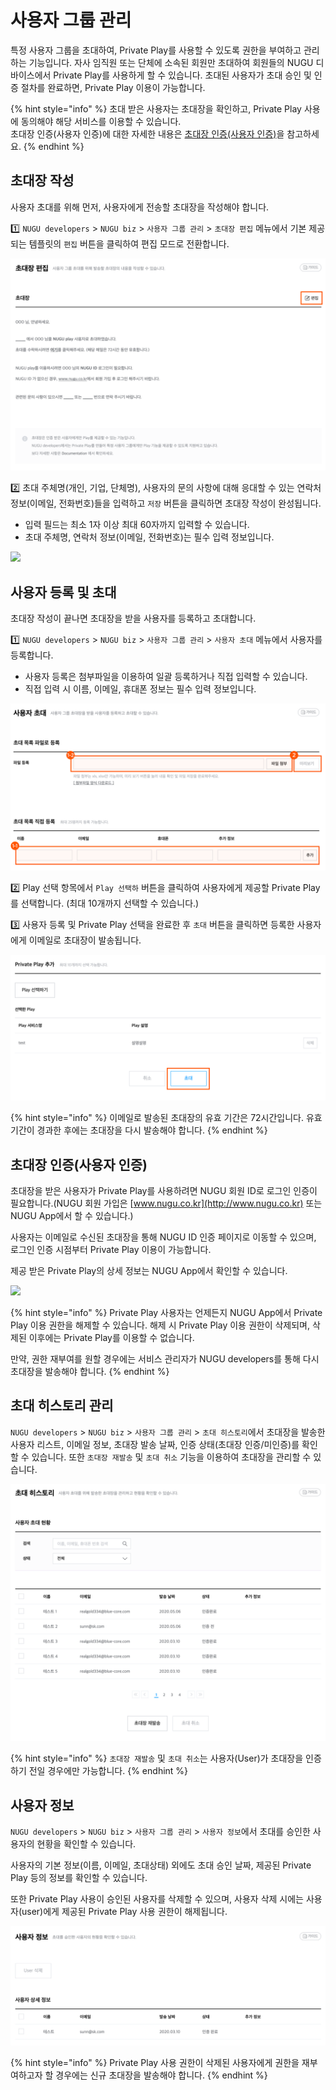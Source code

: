 # 사용자 그룹 관리

특정 사용자 그룹을 초대하여, Private Play를 사용할 수 있도록 권한을 부여하고 관리하는 기능입니다. 자사 임직원 또는 단체에 소속된 회원만 초대하여 회원들의 NUGU 디바이스에서 Private Play를 사용하게 할 수 있습니다. 초대된 사용자가 초대 승인 및 인증 절차를 완료하면, Private Play 이용이 가능합니다.

{% hint style="info" %}
초대 받은 사용자는 초대장을 확인하고, Private Play 사용에 동의해야 해당 서비스를 이용할 수 있습니다.  
초대장 인증\(사용자 인증\)에 대한 자세한 내용은 [초대장 인증\(사용자 인증\)](manage-enrolled-user.md#user-verification)을 참고하세요.
{% endhint %}

## 초대장 작성 <a id="create-an-invitation"></a>

사용자 초대를 위해 먼저, 사용자에게 전송할 초대장을 작성해야 합니다.

1️⃣ `NUGU developers` &gt; `NUGU biz` &gt; `사용자 그룹 관리` &gt; `초대장 편집` 메뉴에서 기본 제공되는 템플릿의 `편집` 버튼을 클릭하여 편집 모드로 전환합니다.

![](../../.gitbook/assets/ch6_631_c01-1__2.png)

2️⃣ 초대 주체명\(개인, 기업, 단체명\), 사용자의 문의 사항에 대해 응대할 수 있는 연락처 정보\(이메일, 전화번호\)들을 입력하고 `저장` 버튼을 클릭하면 초대장 작성이 완성됩니다.

* 입력 필드는 최소 1자 이상 최대 60자까지 입력할 수 있습니다.
* 초대 주체명, 연락처 정보\(이메일, 전화번호\)는 필수 입력 정보입니다.

![](../../.gitbook/assets/ch6_631_c02-1-20-1-.png)

## 사용자 등록 및 초대 <a id="invite-enrolled-user"></a>

초대장 작성이 끝나면 초대장을 받을 사용자를 등록하고 초대합니다.

1️⃣ `NUGU developers` &gt; `NUGU biz` &gt; `사용자 그룹 관리` &gt; `사용자 초대` 메뉴에서 사용자를 등록합니다.

* 사용자 등록은 첨부파일을 이용하여 일괄 등록하거나 직접 입력할 수 있습니다.
* 직접 입력 시 이름, 이메일, 휴대폰 정보는 필수 입력 정보입니다.

![](../../.gitbook/assets/ch6_632_c01__3.png)

2️⃣ Play 선택 항목에서 `Play 선택하` 버튼을 클릭하여 사용자에게 제공할 Private Play를 선택합니다. \(최대 10개까지 선택할 수 있습니다.\)

3️⃣ 사용자 등록 및 Private Play 선택을 완료한 후 `초대` 버튼을 클릭하면 등록한 사용자에게 이메일로 초대장이 발송됩니다.

![](../../.gitbook/assets/ch6_632_c03-1__1.png)

{% hint style="info" %}
이메일로 발송된 초대장의 유효 기간은 72시간입니다. 유효 기간이 경과한 후에는 초대장을 다시 발송해야 합니다.
{% endhint %}

## 초대장 인증\(사용자 인증\) <a id="user-verification"></a>

초대장을 받은 사용자가 Private Play를 사용하려면 NUGU 회원 ID로 로그인 인증이 필요합니다.\(NUGU 회원 가입은 [www.nugu.co.kr](http://www.nugu.co.kr) 또는 NUGU App에서 할 수 있습니다.\)

사용자는 이메일로 수신된 초대장을 통해 NUGU ID 인증 페이지로 이동할 수 있으며, 로그인 인증 시점부터 Private Play 이용이 가능합니다.

제공 받은 Private Play의 상세 정보는 NUGU App에서 확인할 수 있습니다.

![](../../.gitbook/assets/ch6_633_c01.png)

{% hint style="info" %}
Private Play 사용자는 언제든지 NUGU App에서 Private Play 이용 권한을 해제할 수 있습니다. 해제 시 Private Play 이용 권한이 삭제되며, 삭제된 이후에는 Private Play를 이용할 수 없습니다.

만약, 권한 재부여를 원할 경우에는 서비스 관리자가 NUGU developers를 통해 다시 초대장을 발송해야 합니다.
{% endhint %}

## 초대 히스토리 관리 <a id="manage-invitation-history"></a>

`NUGU developers` &gt; `NUGU biz` &gt; `사용자 그룹 관리` &gt; `초대 히스토리`에서 초대장을 발송한 사용자 리스트, 이메일 정보, 초대장 발송 날짜, 인증 상태\(초대장 인증/미인증\)를 확인할 수 있습니다. 또한 `초대장 재발송` 및 `초대 취소` 기능을 이용하여 초대장을 관리할 수 있습니다.

![](../../.gitbook/assets/assets_-ll_j0vst5q1ujfaettc_-ll_luqqzmrqidwasrtv_-ll_lxisjjvz6nti5nlg_ch6_634_c01__1.png)

{% hint style="info" %}
`초대장 재발송` 및 `초대 취소`는 사용자\(User\)가 초대장을 인증하기 전일 경우에만 가능합니다.
{% endhint %}

## 사용자 정보 <a id="enrolleduser-information"></a>

`NUGU developers` &gt; `NUGU biz` &gt; `사용자 그룹 관리` &gt; `사용자 정보`에서 초대를 승인한 사용자의 현황을 확인할 수 있습니다.

사용자의 기본 정보\(이름, 이메일, 초대상태\) 외에도 초대 승인 날짜, 제공된 Private Play 등의 정보를 확인할 수 있습니다.

또한 Private Play 사용이 승인된 사용자를 삭제할 수 있으며, 사용자 삭제 시에는 사용자\(user\)에게 제공된 Private Play 사용 권한이 해제됩니다.

![](../../.gitbook/assets/assets_-ll_j0vst5q1ujfaettc_-lqfeyfndhaalti4asmp_-lqff94jypkdwghp5wy9_ch6_635_c01-1__1.png)

{% hint style="info" %}
Private Play 사용 권한이 삭제된 사용자에게 권한을 재부여하고자 할 경우에는 신규 초대장을 발송해야 합니다.
{% endhint %}


